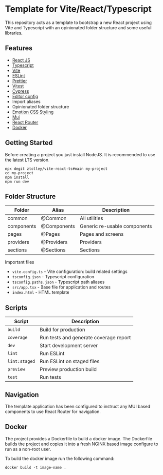 # Template for Vite/React/Typescript

This repository acts as a template to bootstrap a new React project using Vite and Typescript with an opinionated folder structure and some useful libraries.

## Features

- [React JS](https://reactjs.org/)
- [Typescript](https://www.typescriptlang.org/)
- [Vite](https://vitejs.dev/)
- [ESLint](https://eslint.org/)
- [Prettier](https://prettier.io/)
- [Vitest](https://vitest.dev/)
- [Cypress](https://www.cypress.io/)
- [Editor config](https://editorconfig.org/)
- Import aliases
- Opinionated folder structure
- [Emotion CSS Styling](https://emotion.sh/docs/styled)
- [Mui](https://mui.com/)
- [React Router](https://reactrouter.com/)
- [Docker](https://www.docker.com/)

## Getting Started

Before creating a project you just install NodeJS. It is recommended to use the latest LTS version.

```
npx degit ztolley/vite-react-ts#main my-project
cd my-project
npm install
npm run dev
```

## Folder Structure

| Folder     | Alias       | Description                  |
| ---------- | ----------- | ---------------------------- |
| common     | @Common     | All utilities                |
| components | @Components | Generic re-usable components |
| pages      | @Pages      | Pages and screens            |
| providers  | @Providers  | Providers                    |
| sections   | @Sections   | Sections                     |

Important files

- `vite.config.ts` - Vite configuration: build related settings
- `tsconfig.json` - Typescript configuration
- `tsconfig.paths.json` - Typescript path aliases
- `src/app.tsx` - Base file for application and routes
- `index.html` - HTML template

## Scripts

| Script        | Description                            |
| ------------- | -------------------------------------- |
| `build`       | Build for production                   |
| `coverage`    | Run tests and generate coverage report |
| `dev`         | Start development server               |
| `lint`        | Run ESLint                             |
| `lint:staged` | Run ESLint on staged files             |
| `preview`     | Preview production build               |
| `test`        | Run tests                              |

## Navigation

The template application has been configured to instruct any MUI based components to use React Router for navigation.

## Docker

The project provides a Dockerfile to build a docker image. The Dockerfile builds the project and copies it into a fresh NGINX based image configure to run as a non-root user.

To build the docker image run the following command:

```
docker build -t image-name .
```
